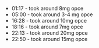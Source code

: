* 01:17 - took around 8mg opce
* 05:00 - took around 3-4 mg opce
* 16:28 - took around 10mg opce
* 18:16 - took around 7mg opce
* 22:13 - took around 20mg opce
* 22:50 - took around 15mg opce